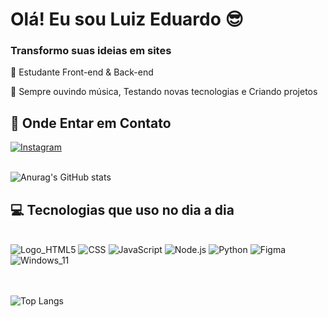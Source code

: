 # Olá! Eu sou Luiz Eduardo 😎

### Transformo suas ideias em sites

📘 Estudante Front-end & Back-end

🔭 Sempre ouvindo música, Testando novas tecnologias e Criando projetos

## 📱 Onde Entar em Contato

[![Instagram](https://img.shields.io/badge/Instagram-E4405F?style=for-the-badge&logo=instagram&logoColor=white)](https://www.instagram.com/luiz_eduardo__20_/)
</br>
</br>

![Anurag's GitHub stats](https://github-readme-stats.vercel.app/api?username=LuizEduardo20&show_icons=true&theme=tokyonight)

## 💻 Tecnologias que uso no dia a dia

<div style="display: inline_block"></br>
    <img algn="center" src="https://img.shields.io/badge/HTML5-E34F26?style=for-the-badge&logo=html5&logoColor=white" alt="Logo_HTML5">
    <img algn="center" src="https://img.shields.io/badge/CSS3-1572B6?style=for-the-badge&logo=css3&logoColor=white" alt="CSS">
    <img algn="center" src="https://img.shields.io/badge/JavaScript-F7DF1E?style=for-the-badge&logo=javascript&logoColor=black" alt="JavaScript">
    <img algn="center" src="https://img.shields.io/badge/Node.js-43853D?style=for-the-badge&logo=node.js&logoColor=white" alt="Node.js">
    <img algn="center" src="https://img.shields.io/badge/Python-14354C?style=for-the-badge&logo=python&logoColor=white" alt="Python">
    <img algn="center" src="https://img.shields.io/badge/Figma-F24E1E?style=for-the-badge&logo=figma&logoColor=white" alt="Figma">
    <img algn="center" src="https://img.shields.io/badge/Windows-0078D6?style=for-the-badge&logo=windows&logoColor=white" alt="Windows_11">
</div></br></br>

![Top Langs](https://github-readme-stats.vercel.app/api/top-langs/?username=LuizEduardo20&langs_count=8)
